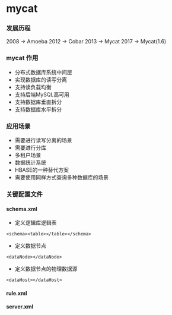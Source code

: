 # mycat


### 发展历程
2008 -> Amoeba
2012 -> Cobar
2013 -> Mycat
2017 -> Mycat(1.6)

### mycat 作用

- 分布式数据库系统中间层
- 实现数据库的读写分离
- 支持读负载均衡
- 支持后端MySQL高可用
- 支持数据库垂直拆分
- 支持数据库水平拆分

### 应用场景

- 需要进行读写分离的场景
- 需要进行分库
- 多租户场景
- 数据统计系统
- HBASE的一种替代方案
- 需要使用同样方式查询多种数据库的场景

### 关键配置文件

#### schema.xml
- 定义逻辑库逻辑表
```
<schema><table></table></schema>
```

- 定义数据节点

```
<dataNode></dataNode>
```

- 定义数据节点的物理数据源

```
<dataHost></dataHost>
```

#### rule.xml

#### server.xml

